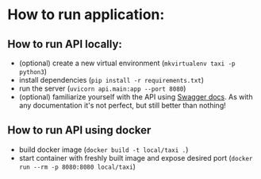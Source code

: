 # How to run application:

## How to run API locally:

- (optional) create a new virtual environment (`mkvirtualenv taxi -p python3`)
- install dependencies (`pip install -r requirements.txt`)
- run the server (`uvicorn api.main:app --port 8080`)
- (optional) familiarize yourself with the API using [Swagger docs](http://localhost:8080/docs). As with any documentation it's not perfect, but still better than nothing!

## How to run API using docker
- build docker image (`docker build -t local/taxi .`)
- start container with freshly built image and expose desired port (`docker run --rm -p 8080:8080 local/taxi`)
